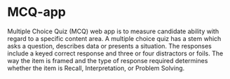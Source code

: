 # MCQ-app
Multiple Choice Quiz (MCQ) web app is to measure candidate ability with regard to a specific content area.  A multiple choice quiz has a stem which asks a question, describes data or presents a situation.  The responses include a keyed correct response and three or four distractors or foils. The way the item is framed and the type of response required determines whether the item is Recall, Interpretation, or Problem Solving.

